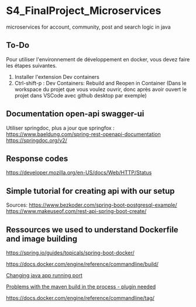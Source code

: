# S4_FinalProject_Microservices
 microservices for account, community, post and search logic in java

## To-Do
Pour utiliser l'environnement de développement en docker, vous devez faire les étapes suivantes.

1. Installer l'extension Dev containers
2. Ctrl-shift-p : Dev Containers: Rebuild and Reopen in Container (Dans le workspace du projet que vous voulez ouvrir, donc après avoir ouvert le projet dans VSCode avec github desktop par exemple)

## Documentation open-api swagger-ui
Utiliser springdoc, plus a jour que springfox : 
    <https://www.baeldung.com/spring-rest-openapi-documentation>
    <https://springdoc.org/v2/>

## Response codes
<https://developer.mozilla.org/en-US/docs/Web/HTTP/Status>

## Simple tutorial for creating api with our setup
Sources:
    <https://www.bezkoder.com/spring-boot-postgresql-example/>
    <https://www.makeuseof.com/rest-api-spring-boot-create/>

## Ressources we used to understand Dockerfile and image building
<https://spring.io/guides/topicals/spring-boot-docker/>

<https://docs.docker.com/engine/reference/commandline/build/>

[Changing java app running port](https://www.baeldung.com/spring-boot-change-port)

[Problems with the maven build in the process - plugin needed](https://stackoverflow.com/questions/36427868/failed-to-execute-goal-org-apache-maven-pluginsmaven-surefire-plugin2-12test)

<https://docs.docker.com/engine/reference/commandline/tag/>

